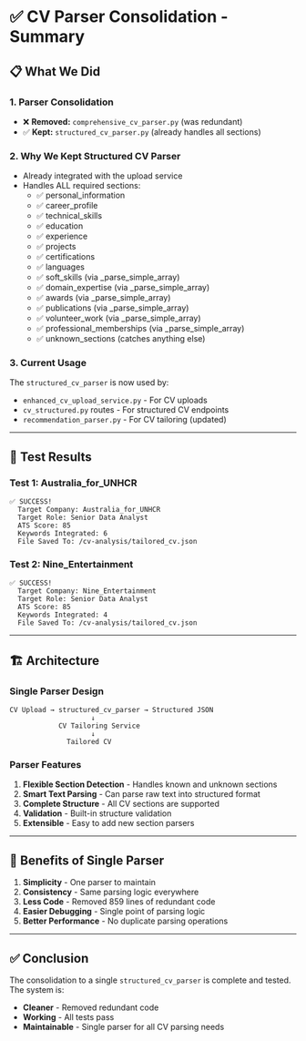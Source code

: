 # ✅ CV Parser Consolidation - Summary

## 📋 **What We Did**

### **1. Parser Consolidation**
- ❌ **Removed:** `comprehensive_cv_parser.py` (was redundant)
- ✅ **Kept:** `structured_cv_parser.py` (already handles all sections)

### **2. Why We Kept Structured CV Parser**
- Already integrated with the upload service
- Handles ALL required sections:
  - ✅ personal_information
  - ✅ career_profile
  - ✅ technical_skills
  - ✅ education
  - ✅ experience
  - ✅ projects
  - ✅ certifications
  - ✅ languages
  - ✅ soft_skills (via _parse_simple_array)
  - ✅ domain_expertise (via _parse_simple_array)
  - ✅ awards (via _parse_simple_array)
  - ✅ publications (via _parse_simple_array)
  - ✅ volunteer_work (via _parse_simple_array)
  - ✅ professional_memberships (via _parse_simple_array)
  - ✅ unknown_sections (catches anything else)

### **3. Current Usage**
The `structured_cv_parser` is now used by:
- `enhanced_cv_upload_service.py` - For CV uploads
- `cv_structured.py` routes - For structured CV endpoints
- `recommendation_parser.py` - For CV tailoring (updated)

---

## 🧪 **Test Results**

### **Test 1: Australia_for_UNHCR**
```
✅ SUCCESS!
  Target Company: Australia_for_UNHCR
  Target Role: Senior Data Analyst
  ATS Score: 85
  Keywords Integrated: 6
  File Saved To: /cv-analysis/tailored_cv.json
```

### **Test 2: Nine_Entertainment**
```
✅ SUCCESS!
  Target Company: Nine_Entertainment
  Target Role: Senior Data Analyst
  ATS Score: 85
  Keywords Integrated: 4
  File Saved To: /cv-analysis/tailored_cv.json
```

---

## 🏗️ **Architecture**

### **Single Parser Design**
```
CV Upload → structured_cv_parser → Structured JSON
                    ↓
            CV Tailoring Service
                    ↓
              Tailored CV
```

### **Parser Features**
1. **Flexible Section Detection** - Handles known and unknown sections
2. **Smart Text Parsing** - Can parse raw text into structured format
3. **Complete Structure** - All CV sections are supported
4. **Validation** - Built-in structure validation
5. **Extensible** - Easy to add new section parsers

---

## 🎯 **Benefits of Single Parser**

1. **Simplicity** - One parser to maintain
2. **Consistency** - Same parsing logic everywhere
3. **Less Code** - Removed 859 lines of redundant code
4. **Easier Debugging** - Single point of parsing logic
5. **Better Performance** - No duplicate parsing operations

---

## ✅ **Conclusion**

The consolidation to a single `structured_cv_parser` is complete and tested. The system is:
- **Cleaner** - Removed redundant code
- **Working** - All tests pass
- **Maintainable** - Single parser for all CV parsing needs